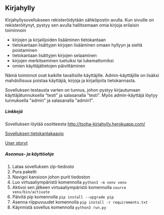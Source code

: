 ## Kirjahylly

Kirjahyllysovellukseen rekisteröidytään sähköpostin avulla. Kun sivuille on rekisteröitynyt, pystyy sen avulla hallitsemaan omia kirjoja erilaisin toiminnoin

  - kirjojen ja kirjailijoiden lisääminen tietokantaan
  - tietokantaan lisättyjen kirjojen lisääminen omaan hyllyyn ja sieltä poistaminen
  - tietokantaan lisättyjen kirjojen selaaminen
  - kirjojen merkitseminen luetuiksi tai lukemattomiksi
  - omien käyttäjätietojen päivittäminen
  
  
Nämä toiminnot ovat kaikille tavallisille käyttäjille. Admin-käyttäjille on lisäksi mahdollisuus poistaa käyttäjiä, kirjoja ja kirjailijoita tietokannasta. 


Sovelluksen testausta varten on tunnus, johon pystyy kirjautumaan käyttäjätunnuksella "testi" ja salasanalla "testi". Myös admin-käyttäjä löytyy tunnuksella "admin" ja salasanalla "admin1".


##### Linkkejä

Sovelluksen löytää osoitteesta http://tsoha-kirjahylly.herokuapp.com/ 

[Sovelluksen tietokantakaavio](https://github.com/riinaalisah/Kirjahylly/blob/master/documentation/kirjahylly_tietokantakaavio.png)

[User storyt](https://github.com/riinaalisah/Kirjahylly/blob/master/documentation/user_stories.md)


##### Asennus- ja käyttöohje

1. Lataa sovelluksen zip-tiedosto
2. Pura paketti
3. Navigoi kansioon johon purit tiedoston
4. Luo virtuaaliympäristö komennolla `python3 -m venv venv`
5. Aktivoi sen jälkeen virtuaaliympäristö komennolla `source venv/bin/activate`
6. Päivitä pip komennolla `pip install --upgrade pip`
7. Asenna riippuvuudet komennolla `pip install -r requirements.txt`
8. Käynnistä sovellus komennolla `python3 run.py`
